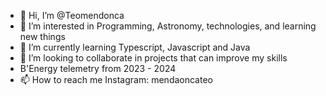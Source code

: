 - 👋 Hi, I’m @Teomendonca
- 👀 I’m interested in Programming, Astronomy, technologies, and learning new things
- 🌱 I’m currently learning Typescript, Javascript and Java 
- 💞️ I’m looking to collaborate in projects that can improve my skills
- B'Energy telemetry from 2023 - 2024
- 📫 How to reach me Instagram: mendaoncateo

<!---
Teomendonca/Teomendonca is a ✨ special ✨ repository because its `README.md` (this file) appears on your GitHub profile.
You can click the Preview link to take a look at your changes.
--->
